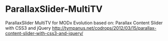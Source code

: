 ParallaxSlider-MultiTV
======================

ParallaxSlider MultiTV for MODx Evolution
based on:
Parallax Content Slider with CSS3 and jQuery 
http://tympanus.net/codrops/2012/03/15/parallax-content-slider-with-css3-and-jquery/

